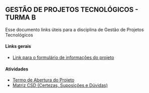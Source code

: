 ## GESTÃO DE PROJETOS TECNOLÓGICOS - TURMA B

Esse documento links úteis para a disciplina de Gestão de Projetos Tecnológicos

#### Links gerais
- [Link para o formulário de informações do projeto](https://forms.gle/xBiWNADBtr6pzobVA)

#### Atividades
- [Termo de Abertura do Projeto](https://docs.google.com/document/d/1KHxIIk8rwePVvjbybt8u-1mU5BGDDoq4/edit?usp=sharing&rtpof=true&sd=true)
- [Matriz CSD (Certezas, Suposições e Dúvidas)](https://forms.gle/8k1NjCP1tkQ6AGUa7)
